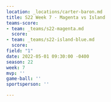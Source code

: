```yaml
---
location: _locations/carter-baron.md
title: S22 Week 7 - Magenta vs Island
teams-score:
- team: _teams/s22-magenta.md
  score: 
- team: _teams/s22-island-blue.md
  score: 
field: "1"
date: 2022-05-01 09:30:00 -0400
season: 22
week: 7
mvp: ''
game-ball: ''
sportsperson: ''

---
```

